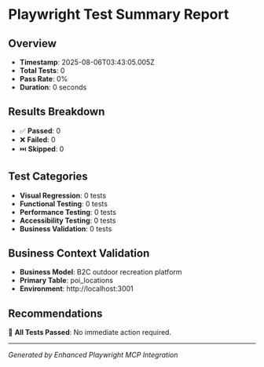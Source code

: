 # Playwright Test Summary Report

## Overview
- **Timestamp**: 2025-08-06T03:43:05.005Z
- **Total Tests**: 0
- **Pass Rate**: 0%
- **Duration**: 0 seconds

## Results Breakdown
- ✅ **Passed**: 0
- ❌ **Failed**: 0
- ⏭️ **Skipped**: 0

## Test Categories
- **Visual Regression**: 0 tests
- **Functional Testing**: 0 tests
- **Performance Testing**: 0 tests
- **Accessibility Testing**: 0 tests
- **Business Validation**: 0 tests

## Business Context Validation
- **Business Model**: B2C outdoor recreation platform
- **Primary Table**: poi_locations
- **Environment**: http://localhost:3001

## Recommendations
🎉 **All Tests Passed**: No immediate action required.

---
*Generated by Enhanced Playwright MCP Integration*
